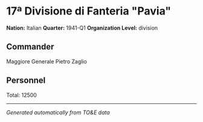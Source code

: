 # 17ª Divisione di Fanteria "Pavia"

**Nation:** Italian
**Quarter:** 1941-Q1
**Organization Level:** division

## Commander

Maggiore Generale Pietro Zaglio

## Personnel

Total: 12500

---
*Generated automatically from TO&E data*

